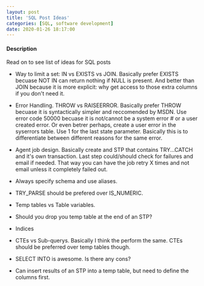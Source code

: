 ```yaml
---
layout: post
title: 'SQL Post Ideas'
categories: [SQL, software development]
date: 2020-01-26 18:17:00
---
```


#### Description

Read on to see list of ideas for SQL posts

<!--more-->

- Way to limit a set: IN vs EXISTS vs JOIN. Basically prefer EXISTS becuase NOT IN can return nothing if NULL is present. And better than JOIN because it is more explicit: why get access to those extra columns if you don't need it.

- Error Handling. THROW vs RAISEERROR. Basically prefer THROW becuase it is syntactically simpler and reccomended by MSDN. Use error code 50000 becuase it is not/cannot be a system error # or a user created error. Or even betrer perhaps, create a user error in the syserrors table. Use 1 for the last state parameter. Basically this is to differentiate between different reasons for the same error.

- Agent job design. Basically create and STP that contains TRY...CATCH and it's own transaction. Last step could/should check for failures and email if needed. That way you can have the job retry X times and not email unless it completely failed out.

- Always specify schema and use aliases.

- TRY_PARSE should be prefered over IS_NUMERIC.

- Temp tables vs Table variables.

- Should you drop you temp table at the end of an STP?

- Indices

- CTEs vs Sub-querys. Basically I think the perform the same.
  CTEs should be preferred over temp tables though.

- SELECT INTO is awesome. Is there any cons?

- Can insert results of an STP into a temp table, but need to define the columns first.
